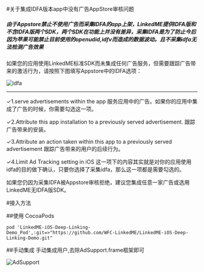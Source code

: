 #关于集成IDFA版本app中没有广告AppStore审核问题

##### 由于Appstore禁止不使用广告而采集IDFA的app上架，LinkedME提供IDFA版和不含IDFA版两个SDK，两个SDK在功能上并没有差异，采集IDFA是为了防止今后因为苹果可能禁止目前使用的openudid,idfv而造成的数据波动。且不采集idfa无法检测广告效果

如果您的应用使用LinkedME标准SDK而未集成任何广告服务，但需要跟踪广告带来的激活行为，请按照下图填写Appstore中的IDFA选项：

![idfa](http://7xq8b0.com1.z0.glb.clouddn.com/idfa.png)

-------

✓1.serve advertisements within the app
服务应用中的广告。如果你的应用中集成了广告的时候，你需要勾选这一项。


✓2.Attribute this app installation to a previously served advertisement.
跟踪广告带来的安装。

✓3.Attribute an action taken within this app to a previously served advertisement
跟踪广告带来的用户的后续行为。

✓4.Limit Ad Tracking setting in iOS
这一项下的内容其实就是对你的应用使用idfa的目的做下确认，只要你选择了采集idfa，那么这一项都是需要勾选的。

如果您仍因为采集IDFA被Appstore审核拒绝，建议您集成任意一家广告或选用LinkedME无IDFA版SDK。

#接入方法

##使用 CocoaPods
```
pod 'LinkedME-iOS-Deep-Linking-Demo_Pod',:git=>"https://github.com/WFC-LinkedME/LinkedME-iOS-Deep-Linking-Demo.git"
```
##手动集成
手动集成用户,去除AdSupport.frame框架即可 

![AdSupport](http://7xq8b0.com1.z0.glb.clouddn.com/adsupport.png)

